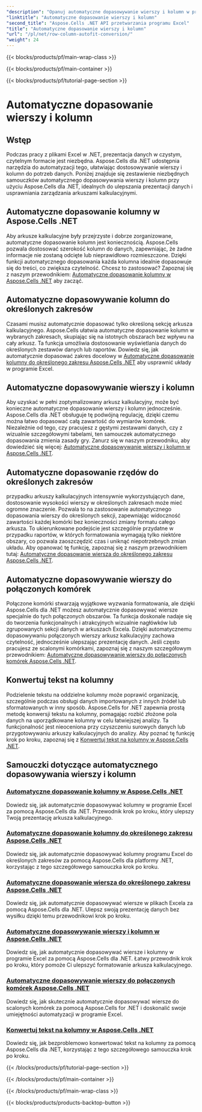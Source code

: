 ```yaml
---
"description": "Opanuj automatyczne dopasowywanie wierszy i kolumn w programie Excel dzięki Aspose.Cells dla .NET. Ulepsz wyświetlanie danych dzięki samouczkom krok po kroku, aby uzyskać przejrzyste, profesjonalne arkusze kalkulacyjne."
"linktitle": "Automatyczne dopasowanie wierszy i kolumn"
"second_title": "Aspose.Cells .NET API przetwarzania programu Excel"
"title": "Automatyczne dopasowanie wierszy i kolumn"
"url": "/pl/net/row-column-autofit-conversion/"
"weight": 24
---
```


{{< blocks/products/pf/main-wrap-class >}}

{{< blocks/products/pf/main-container >}}

{{< blocks/products/pf/tutorial-page-section >}}

# Automatyczne dopasowanie wierszy i kolumn

## Wstęp

Podczas pracy z plikami Excel w .NET, prezentacja danych w czystym, czytelnym formacie jest niezbędna. Aspose.Cells dla .NET udostępnia narzędzia do automatyzacji tego, ułatwiając dostosowywanie wierszy i kolumn do potrzeb danych. Poniżej znajduje się zestawienie niezbędnych samouczków automatycznego dopasowywania wierszy i kolumn przy użyciu Aspose.Cells dla .NET, idealnych do ulepszania prezentacji danych i usprawniania zarządzania arkuszami kalkulacyjnymi.

## Automatyczne dopasowanie kolumny w Aspose.Cells .NET
Aby arkusze kalkulacyjne były przejrzyste i dobrze zorganizowane, automatyczne dopasowanie kolumn jest koniecznością. Aspose.Cells pozwala dostosować szerokość kolumn do danych, zapewniając, że żadne informacje nie zostaną odcięte lub nieprawidłowo rozmieszczone. Dzięki funkcji automatycznego dopasowania każda kolumna idealnie dopasowuje się do treści, co zwiększa czytelność. Chcesz to zastosować? Zapoznaj się z naszym przewodnikiem: [Automatyczne dopasowanie kolumny w Aspose.Cells .NET](./autofit-column-aspose-cells/) aby zacząć.

## Automatyczne dopasowywanie kolumn do określonych zakresów
Czasami musisz automatycznie dopasować tylko określoną sekcję arkusza kalkulacyjnego. Aspose.Cells ułatwia automatyczne dopasowanie kolumn w wybranych zakresach, skupiając się na istotnych obszarach bez wpływu na cały arkusz. Ta funkcja umożliwia dostosowanie wyświetlania danych do określonych zestawów danych lub raportów. Dowiedz się, jak automatycznie dopasować zakres docelowy w [Automatyczne dopasowanie kolumny do określonego zakresu Aspose.Cells .NET](./autofit-column-specific-range/) aby usprawnić układy w programie Excel.

## Automatyczne dopasowywanie wierszy i kolumn
Aby uzyskać w pełni zoptymalizowany arkusz kalkulacyjny, może być konieczne automatyczne dopasowanie wierszy i kolumn jednocześnie. Aspose.Cells dla .NET obsługuje tę podwójną regulację, dzięki czemu można łatwo dopasować całą zawartość do wymiarów komórek. Niezależnie od tego, czy pracujesz z gęstymi zestawami danych, czy z wizualnie szczegółowymi tabelami, ten samouczek automatycznego dopasowania zmienia zasady gry. Zanurz się w naszym przewodniku, aby dowiedzieć się więcej: [Automatyczne dopasowywanie wierszy i kolumn w Aspose.Cells .NET](./autofit-rows-columns/).

## Automatyczne dopasowanie rzędów do określonych zakresów
przypadku arkuszy kalkulacyjnych intensywnie wykorzystujących dane, dostosowanie wysokości wierszy w określonych zakresach może mieć ogromne znaczenie. Pozwala to na zastosowanie automatycznego dopasowania wierszy do określonych sekcji, zapewniając widoczność zawartości każdej komórki bez konieczności zmiany formatu całego arkusza. To ukierunkowane podejście jest szczególnie przydatne w przypadku raportów, w których formatowania wymagają tylko niektóre obszary, co pozwala zaoszczędzić czas i uniknąć niepotrzebnych zmian układu. Aby opanować tę funkcję, zapoznaj się z naszym przewodnikiem tutaj: [Automatyczne dopasowanie wiersza do określonego zakresu Aspose.Cells .NET](./autofit-row-specific-range/).

## Automatyczne dopasowywanie wierszy do połączonych komórek
Połączone komórki stwarzają wyjątkowe wyzwania formatowania, ale dzięki Aspose.Cells dla .NET możesz automatycznie dopasowywać wiersze specjalnie do tych połączonych obszarów. Ta funkcja doskonale nadaje się do tworzenia funkcjonalnych i atrakcyjnych wizualnie nagłówków lub zgrupowanych sekcji danych w arkuszach Excela. Dzięki automatycznemu dopasowywaniu połączonych wierszy arkusz kalkulacyjny zachowa czytelność, jednocześnie ulepszając prezentację danych. Jeśli często pracujesz ze scalonymi komórkami, zapoznaj się z naszym szczegółowym przewodnikiem: [Automatyczne dopasowywanie wierszy do połączonych komórek Aspose.Cells .NET](./autofit-rows-merged-cells/).

## Konwertuj tekst na kolumny
Podzielenie tekstu na oddzielne kolumny może poprawić organizację, szczególnie podczas obsługi danych importowanych z innych źródeł lub sformatowanych w inny sposób. Aspose.Cells for .NET zapewnia prostą metodę konwersji tekstu na kolumny, pomagając rozbić złożone pola danych na uporządkowane kolumny w celu łatwiejszej analizy. Ta funkcjonalność jest nieoceniona przy czyszczeniu surowych danych lub przygotowywaniu arkuszy kalkulacyjnych do analizy. Aby poznać tę funkcję krok po kroku, zapoznaj się z [Konwertuj tekst na kolumny w Aspose.Cells .NET](./convert-text-to-columns/).

## Samouczki dotyczące automatycznego dopasowywania wierszy i kolumn
### [Automatyczne dopasowanie kolumny w Aspose.Cells .NET](./autofit-column-aspose-cells/)
Dowiedz się, jak automatycznie dopasowywać kolumny w programie Excel za pomocą Aspose.Cells dla .NET. Przewodnik krok po kroku, który ulepszy Twoją prezentację arkusza kalkulacyjnego.
### [Automatyczne dopasowanie kolumny do określonego zakresu Aspose.Cells .NET](./autofit-column-specific-range/)
Dowiedz się, jak automatycznie dopasowywać kolumny programu Excel do określonych zakresów za pomocą Aspose.Cells dla platformy .NET, korzystając z tego szczegółowego samouczka krok po kroku.
### [Automatyczne dopasowanie wiersza do określonego zakresu Aspose.Cells .NET](./autofit-row-specific-range/)
Dowiedz się, jak automatycznie dopasowywać wiersze w plikach Excela za pomocą Aspose.Cells dla .NET. Ulepsz swoją prezentację danych bez wysiłku dzięki temu przewodnikowi krok po kroku.
### [Automatyczne dopasowywanie wierszy i kolumn w Aspose.Cells .NET](./autofit-rows-columns/)
Dowiedz się, jak automatycznie dopasowywać wiersze i kolumny w programie Excel za pomocą Aspose.Cells dla .NET. Łatwy przewodnik krok po kroku, który pomoże Ci ulepszyć formatowanie arkusza kalkulacyjnego.
### [Automatyczne dopasowywanie wierszy do połączonych komórek Aspose.Cells .NET](./autofit-rows-merged-cells/)
Dowiedz się, jak skutecznie automatycznie dopasowywać wiersze do scalonych komórek za pomocą Aspose.Cells for .NET i doskonalić swoje umiejętności automatyzacji w programie Excel.
### [Konwertuj tekst na kolumny w Aspose.Cells .NET](./convert-text-to-columns/)
Dowiedz się, jak bezproblemowo konwertować tekst na kolumny za pomocą Aspose.Cells dla .NET, korzystając z tego szczegółowego samouczka krok po kroku.

{{< /blocks/products/pf/tutorial-page-section >}}

{{< /blocks/products/pf/main-container >}}

{{< /blocks/products/pf/main-wrap-class >}}

{{< blocks/products/products-backtop-button >}}